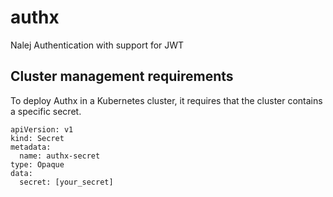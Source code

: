 # authx
Nalej Authentication with support for JWT

## Cluster management requirements

To deploy Authx in a Kubernetes cluster, it requires that the cluster contains a specific secret.

```
apiVersion: v1
kind: Secret
metadata:
  name: authx-secret
type: Opaque
data:
  secret: [your_secret]
```